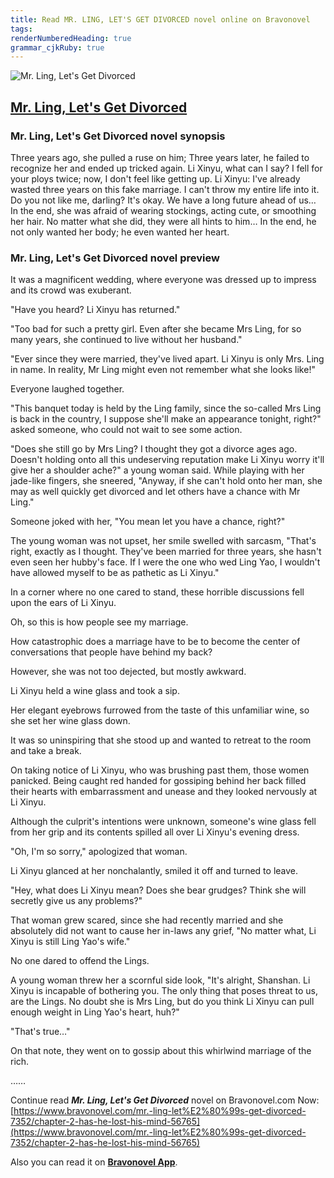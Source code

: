 ```yaml
---
title: Read MR. LING, LET'S GET DIVORCED novel online on Bravonovel
tags: 
renderNumberedHeading: true
grammar_cjkRuby: true
---
```



![Mr. Ling, Let's Get Divorced](https://1.bp.blogspot.com/-ARWPNFTr4NY/X7ZaShRVyMI/AAAAAAAACqk/uL9c_qL_LEgwSSwsG4CL7pzuqxNYqLStgCLcBGAsYHQ/s800/mr.ling%252C-lets-get-divorced.jpg)

## [Mr. Ling, Let's Get Divorced](https://www.bravonovel.com/mr.-ling-let%E2%80%99s-get-divorced-7352)

### Mr. Ling, Let's Get Divorced novel synopsis

Three years ago, she pulled a ruse on him; Three years later, he failed to recognize her and ended up tricked again. Li Xinyu, what can I say? I fell for your ploys twice; now, I don't feel like getting up. Li Xinyu: I've already wasted three years on this fake marriage. I can't throw my entire life into it. Do you not like me, darling? It's okay. We have a long future ahead of us… In the end, she was afraid of wearing stockings, acting cute, or smoothing her hair. No matter what she did, they were all hints to him… In the end, he not only wanted her body; he even wanted her heart.

### Mr. Ling, Let's Get Divorced novel preview

It was a magnificent wedding, where everyone was dressed up to impress and its crowd was exuberant.

"Have you heard? Li Xinyu has returned."

"Too bad for such a pretty girl. Even after she became Mrs Ling, for so many years, she continued to live without her husband."

"Ever since they were married, they've lived apart. Li Xinyu is only Mrs. Ling in name. In reality, Mr Ling might even not remember what she looks like!"

Everyone laughed together.

"This banquet today is held by the Ling family, since the so-called Mrs Ling is back in the country, I suppose she'll make an appearance tonight, right?" asked someone, who could not wait to see some action.

"Does she still go by Mrs Ling? I thought they got a divorce ages ago. Doesn't holding onto all this undeserving reputation make Li Xinyu worry it'll give her a shoulder ache?" a young woman said. While playing with her jade-like fingers, she sneered, "Anyway, if she can't hold onto her man, she may as well quickly get divorced and let others have a chance with Mr Ling."

Someone joked with her, "You mean let you have a chance, right?"

The young woman was not upset, her smile swelled with sarcasm, "That's right, exactly as I thought. They've been married for three years, she hasn't even seen her hubby's face. If I were the one who wed Ling Yao, I wouldn't have allowed myself to be as pathetic as Li Xinyu."

In a corner where no one cared to stand, these horrible discussions fell upon the ears of Li Xinyu.

Oh, so this is how people see my marriage.

How catastrophic does a marriage have to be to become the center of conversations that people have behind my back?

However, she was not too dejected, but mostly awkward.

Li Xinyu held a wine glass and took a sip.

Her elegant eyebrows furrowed from the taste of this unfamiliar wine, so she set her wine glass down.

It was so uninspiring that she stood up and wanted to retreat to the room and take a break.

On taking notice of Li Xinyu, who was brushing past them, those women panicked. Being caught red handed for gossiping behind her back filled their hearts with embarrassment and unease and they looked nervously at Li Xinyu.

Although the culprit's intentions were unknown, someone's wine glass fell from her grip and its contents spilled all over Li Xinyu's evening dress.

"Oh, I'm so sorry," apologized that woman.

Li Xinyu glanced at her nonchalantly, smiled it off and turned to leave.

"Hey, what does Li Xinyu mean? Does she bear grudges? Think she will secretly give us any problems?"

That woman grew scared, since she had recently married and she absolutely did not want to cause her in-laws any grief, "No matter what, Li Xinyu is still Ling Yao's wife."

No one dared to offend the Lings.

A young woman threw her a scornful side look, "It's alright, Shanshan. Li Xinyu is incapable of bothering you. The only thing that poses threat to us, are the Lings. No doubt she is Mrs Ling, but do you think Li Xinyu can pull enough weight in Ling Yao's heart, huh?"

"That's true…"

On that note, they went on to gossip about this whirlwind marriage of the rich.

……

Continue read ***Mr. Ling, Let's Get Divorced*** novel on Bravonovel.com Now: [https://www.bravonovel.com/mr.-ling-let%E2%80%99s-get-divorced-7352/chapter-2-has-he-lost-his-mind-56765](https://www.bravonovel.com/mr.-ling-let%E2%80%99s-get-divorced-7352/chapter-2-has-he-lost-his-mind-56765)

Also you can read it on [**Bravonovel App**](https://www.bravonovel.com/download-bravonovel-app).